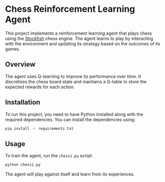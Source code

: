 # Chess Reinforcement Learning Agent

This project implements a reinforcement learning agent that plays chess using the [Stockfish](https://stockfishchess.org/) chess engine. The agent learns to play by interacting with the environment and updating its strategy based on the outcomes of its games.

## Overview

The agent uses Q-learning to improve its performance over time. It discretizes the chess board state and maintains a Q-table to store the expected rewards for each action.

## Installation

To run this project, you need to have Python installed along with the required dependencies. You can install the dependencies using:

```bash
pip install -r requirements.txt
```

## Usage

To train the agent, run the `chess1.py` script:

```bash
python chess1.py
```

The agent will play against itself and learn from its experiences.



